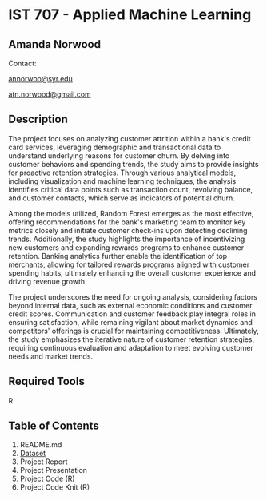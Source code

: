 # IST 707 - Applied Machine Learning

## Amanda Norwood
Contact:

annorwoo@syr.edu

atn.norwood@gmail.com

## Description
The project focuses on analyzing customer attrition within a bank's credit card services, leveraging demographic and transactional data to understand underlying reasons for customer churn. By delving into customer behaviors and spending trends, the study aims to provide insights for proactive retention strategies. Through various analytical models, including visualization and machine learning techniques, the analysis identifies critical data points such as transaction count, revolving balance, and customer contacts, which serve as indicators of potential churn.

Among the models utilized, Random Forest emerges as the most effective, offering recommendations for the bank's marketing team to monitor key metrics closely and initiate customer check-ins upon detecting declining trends. Additionally, the study highlights the importance of incentivizing new customers and expanding rewards programs to enhance customer retention. Banking analytics further enable the identification of top merchants, allowing for tailored rewards programs aligned with customer spending habits, ultimately enhancing the overall customer experience and driving revenue growth.

The project underscores the need for ongoing analysis, considering factors beyond internal data, such as external economic conditions and customer credit scores. Communication and customer feedback play integral roles in ensuring satisfaction, while remaining vigilant about market dynamics and competitors' offerings is crucial for maintaining competitiveness. Ultimately, the study emphasizes the iterative nature of customer retention strategies, requiring continuous evaluation and adaptation to meet evolving customer needs and market trends.

## Required Tools

R


## Table of Contents

1. README.md
2. [Dataset](https://github.com/a-n7/Applied-Data-Science-Portfolio/tree/main/Projects/IST%20707%20-%20Applied%20Machine%20Learning/Dataset)
3. Project Report
4. Project Presentation
5. Project Code (R)
6. Project Code Knit (R)



